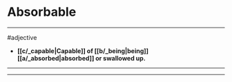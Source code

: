# Absorbable
---
#adjective
- **[[c/_capable|Capable]] of [[b/_being|being]] [[a/_absorbed|absorbed]] or swallowed up.**
---
---
